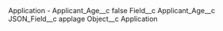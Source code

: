 <?xml version="1.0" encoding="UTF-8"?>
<CustomMetadata xmlns="http://soap.sforce.com/2006/04/metadata" xmlns:xsi="http://www.w3.org/2001/XMLSchema-instance" xmlns:xsd="http://www.w3.org/2001/XMLSchema">
    <label>Application - Applicant_Age__c</label>
    <protected>false</protected>
    <values>
        <field>Field__c</field>
        <value xsi:type="xsd:string">Applicant_Age__c</value>
    </values>
    <values>
        <field>JSON_Field__c</field>
        <value xsi:type="xsd:string">applage</value>
    </values>
    <values>
        <field>Object__c</field>
        <value xsi:type="xsd:string">Application</value>
    </values>
</CustomMetadata>
